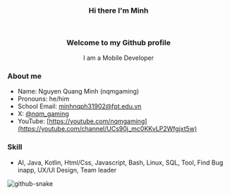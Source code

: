 ### <p align="center">Hi there I'm Minh</p><br><p align="center">Welcome to my Github profile</p>

<p align="center">I am a Mobile Developer</p>

### About me
- Name: Nguyen Quang Minh (nqmgaming)
- Pronouns: he/him
- School Email: minhnqph31902@fpt.edu.vn
- X: [@nqm_gaming](https://www.twitter.com/nqm_gaming)
- YouTube: [https://youtube.com/nqmgaming](https://youtube.com/channel/UCs90j_mc0KKvLP2Wfgjxt5w)

### Skill
- AI, Java, Kotlin, Html/Css, Javascript, Bash, Linux, SQL, Tool, Find Bug inapp, UX/UI Design, Team leader 

 <picture>
  <source media="(prefers-color-scheme: dark)" srcset="dark.svg" />
  <source media="(prefers-color-scheme: light)" srcset="light.svg" />
  <img alt="github-snake" src="github-snake.svg" />
</picture>
